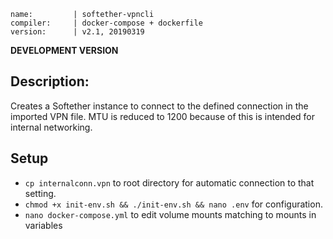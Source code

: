 ```
name:         | softether-vpncli
compiler:     | docker-compose + dockerfile
version:      | v2.1, 20190319
```
**DEVELOPMENT VERSION**
## Description:

Creates a Softether instance to connect to the defined connection in the imported VPN file.
MTU is reduced to 1200 because of this is intended for internal networking.

## Setup

* `cp internalconn.vpn` to root directory for automatic connection to that setting.
* `chmod +x init-env.sh && ./init-env.sh && nano .env` for configuration.
* `nano docker-compose.yml` to edit volume mounts matching to mounts in variables